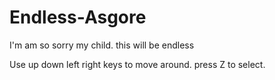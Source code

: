 # Endless-Asgore
I'm am so sorry my child. this will be endless

Use up down left right keys to move around. press Z to select.
